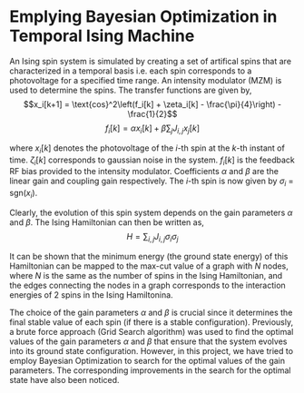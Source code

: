 # Emplying Bayesian Optimization in Temporal Ising Machine
An Ising spin system is simulated by creating a set of artifical spins that are characterized in a temporal basis i.e. each spin corresponds to a photovoltage for a specified time range. An intensity modulator (MZM) is used to determine the spins. The transfer functions are given by,
$$x_i[k+1] = \text{cos}^2\left(f_i[k] + \zeta_i[k] - \frac{\pi}{4}\right) - \frac{1}{2}$$
$$f_i[k] = \alpha x_i[k] + \beta \sum_j J_{i,j} x_j[k]$$

where $x_i[k]$ denotes the photovoltage of the $i$-th spin at the $k$-th instant of time. $\zeta_i[k]$ corresponds to gaussian noise in the system. $f_i[k]$ is the feedback RF bias provided to the intensity modulator. Coefficients $\alpha$ and $\beta$ are the linear gain and coupling gain respectively. The $i$-th spin is now given by $\sigma_i$ = sgn($x_i$).

Clearly, the evolution of this spin system depends on the gain parameters $\alpha$ and $\beta$. The Ising Hamiltonian can then be written as,
$$H = \sum_{i, j} J_{i,j} \sigma_i \sigma_j$$

It can be shown that the minimum energy (the ground state energy) of this Hamiltonian can be mapped to the max-cut value of a graph with $N$ nodes, where $N$ is the same as the number of spins in the Ising Hamiltonian, and the edges connecting the nodes in a graph corresponds to the interaction energies of 2 spins in the Ising Hamiltonina.

The choice of the gain parameters $\alpha$ and $\beta$ is crucial since it determines the final stable value of each spin (if there is a stable configuration). Previously, a brute force approach (Grid Search algorithm) was used to find the optimal values of the gain parameters $\alpha$ and $\beta$ that ensure that the system evolves into its ground state configuration. However, in this project, we have tried to employ Bayesian Optimization to search for the optimal values of the gain parameters. The corresponding improvements in the search for the optimal state have also been noticed.
